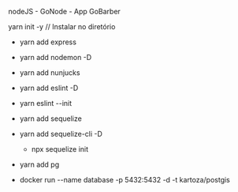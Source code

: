 nodeJS - GoNode - App GoBarber

yarn init -y // Instalar no diretório

- yarn add express
- yarn add nodemon -D
- yarn add nunjucks
- yarn add eslint -D
- yarn eslint --init
- yarn add sequelize
- yarn add sequelize-cli -D
  - npx sequelize init
- yarn add pg

- docker run --name database -p 5432:5432 -d -t kartoza/postgis
